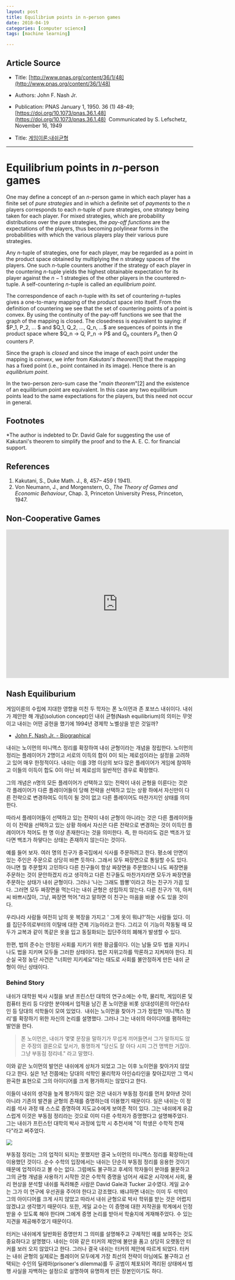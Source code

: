 ```yaml
---
layout: post
title: Equilibrium points in n-person games 
date: 2018-04-19
categories: [computer science]
tags: [machine learning]

---
```


## Article Source
* Title: [http://www.pnas.org/content/36/1/48](http://www.pnas.org/content/36/1/48)
* Authors: John F. Nash Jr.
* Publication: PNAS January 1, 1950. 36 (1) 48-49; [https://doi.org/10.1073/pnas.36.1.48](https://doi.org/10.1073/pnas.36.1.48)  Communicated by S. Lefschetz, November 16, 1949

* Title: [게임이론:내쉬균형](https://brunch.co.kr/@naeclee/2)

---


# Equilibrium points in *n*-person games

One may define a concept of an *n*-person game in which each player has a finite set of *pure strategies* and in which a definite set of *payments* to the *n* players corresponds to each *n*-tuple of pure strategies, one strategy being taken for each player. For mixed strategies, which are probability distributions over the pure strategies, the *pay-off functions* are the expectations of the players, thus becoming polylinear forms in the probabilities with which the various players play their various pure strategies.

Any *n*-tuple of strategies, one for each player, may be regarded as a point in the product space obtained by multiplying the n strategy spaces of the players. One such *n*-tuple counters another if the strategy of each player in the countering *n*-tuple yields the highest obtainable expectation for its player against the *n* − 1 strategies of the other players in the countered *n*-tuple. A self-countering *n*-tuple is called an *equilibrium point*.

The correspondence of each *n*-tuple with its set of countering *n*-tuples gives a one-to-many mapping of the product space into itself. From the definition of countering we see that the set of countering points of a point is convex. By using the continuity of the pay-off functions we see that the graph of the mapping is closed. The closedness is equivalent to saying: if \$P_1, P_2, … \$ and \$Q_1, Q_2, …, Q_n, …\$ are sequences of points in the product space where \$Q_n → Q, P_n → P\$ and $Q_n$ counters $P_n$ then *Q* counters *P*.

Since the graph is *closed* and since the image of each point under the mapping is *convex*, we infer from *Kakutani's theorem*[1] that the mapping has a fixed point (i.e., point contained in its image). Hence there is an *equilibrium point*.

In the two-person zero-sum case the "*main theorem*"[2] and the existence of an equilibrium point are equivalent. In this case any two equilibrium points lead to the same expectations for the players, but this need not occur in general.

## Footnotes

*The author is indebted to Dr. David Gale for suggesting the use of Kakutani's theorem to simplify the proof and to the A. E. C. for financial support.

## References

1. Kakutani, S., Duke Math. J., 8, 457– 459 ( 1941). 
2. Von Neumann, J., and Morgenstern, O., *The Theory of Games and Economic Behaviour*, Chap. 3, Princeton University Press, Princeton, 1947.

## Non-Cooperative Games

<iframe width="600" height="400" src="https://www.youtube.com/embed/XwhFq8WwTtA" frameborder="0" allow="autoplay; encrypted-media" allowfullscreen></iframe>

## Nash Equiliburium

게임이론의 수립에 지대한 영향을 미친 두 학자는 폰 노이먼과 존 포브스 내쉬이다. 내쉬가 제안한 해 개념(solution concept)인 내쉬 균형(Nash equilibrium)의 의미는 무엇이고 내쉬는 어떤 공헌을 했기에 1994년 경제학 노벨상을 받은 것일까?   

* [John F. Nash Jr. - Biographical](http://www.nobelprize.org/nobel_prizes/economic-sciences/laureates/1994/nash-bio.html)

내쉬는 노이먼의 미니맥스 정리를 확장하여 내쉬 균형이라는 개념을 정립한다. 노이먼의 정리는 플레이어가 2명이고 서로의 이득의 합이 0이 되는 제로섬이라는 설정을 고려하고 있어 매우 한정적이다. 내쉬는 이를 3명 이상의 보다 많은 플레이어가 게임에 참여하고 이들의 이득이 합도 0이 아닌 비 제로섬의 일반적인 경우로 확장했다. 
 
그의 개념은 n명의 모든 플레이어가 선택하고 있는 전략이 내쉬 균형을 이룬다는 것은 각 플레이어가 다른 플레이어들이 당해 전략을 선택하고 있는 상황 하에서 자신만이 다른 전략으로 변경하여도 이득이 될 것이 없고 다른 플레이어도 마찬가지인 상태를 의미한다. 
 
따라서 플레이어들이 선택하고 있는 전략이 내쉬 균형이 아니라는 것은 다른 플레이어들이 이 전략을 선택하고 있는 상황 하에서 자신은 다른 전략으로 변경하는 것이 이득인 플레이어가 적어도 한 명 이상 존재한다는 것을 의미한다. 즉, 한 마리라도 검은 백조가 있다면 백조가 하얗다는 상태는 존재하지 않는다는 것이다.  

예를 들어 보자. 여러 명의 친구가 중국집에서 식사를 주문하려고 한다. 평소에 안면이 있는 주인은 주문으로 상당히 바쁜 듯하다. 그래서 모두 짜장면으로 통일할 수도 있다. 아니면 뭘 주문할지 고민하다 다른 친구들이 항상 짜장면을 주문했으니 나도 짜장면을 주문하는 것이 문안하겠지 라고 생각하고 다른 친구들도 마찬가지라면 모두가 짜장면을 주문하는 상태가 내쉬 균형이다. 그러나 '나는 그래도 짬뽕'이라고 하는 친구가 가끔 있다. 그러면 모두 짜장면을 먹는다는 내쉬 균형은 성립하지 않는다. 다른 친구가 '야, 아저씨 바쁘시잖아, 그냥, 짜장면 먹어."라고 말하면 이 친구는 마음을 바꿀 수도 있을 것이다.  

우리나라 사람들 여전히 남의 옷 복장을 가지고 ' 그게 옷이 뭐냐?'하는 사람들 있다. 이를 집단주의로부터의 이탈에 대한 견제 기능이라고 한다. 그리고 이 기능이 작동될 때 모두가 교복과 같이 똑같은 옷을 입고 동질화되는 집단주의의 폐해가 발생할 수 있다. 
 

한편, 법의 준수는 안정된 사회를 지키기 위한 황금률이다. 이는 남들 모두 법을 지키니 나도 법을 지키며 모두들 그러한 상태이다. 법은 지위고하를 막론하고 지켜져야 한다. 최순실 국정 농단 사건은 "너희만 지키세요"라는 태도로 사회를 불안정하게 만든 내쉬 균형이 아닌 상태이다. 
 
### Behind Story

내쉬가 대학원 박사 시절을 보낸 프린스턴 대학의 연구소에는 수학, 물리학, 게임이론 및 컴퓨터 원리 등 다양한 분야에서 업적을 남긴 폰 노이먼을 비롯 상대성이론의 아인슈타인 등 당대의 석학들이 모여 있었다.  내쉬는 노이먼을 찾아가 그가 정립한 ‘미니맥스 정리'를 확장하기 위한 자신의 논리를 설명했다. 그러나 그는 내쉬의 아이디어를 폄하하는 발언을 한다. 

> 폰 노이먼은, 내쉬가 몇몇 문장을 말하기가 무섭게 끼어들면서 그가 말하지도 않은 주장의 결론으로 앞서가, 퉁명하게 "당신도 잘 아다 시피 그건 명백한 거잖아. 그냥 부동점 정리네." 라고 말했다.

이와 같은 노이먼의 발언은 내쉬에게 상처가 되었고 그는 이후 노이먼을 찾아가지 않았다고 한다. 실은 1년 전쯤에는 당대의 석학인 물리학자 아인슈타인을 찾아갔지만 그 역시 완곡한 표현으로 그의 아이디어를 크게 평가하지는 않았다고 한다.  

이들이 내쉬의 생각을 높게 평가하지 않은 것은 내쉬가 부동점 정리를 먼저 찾아낸 것이 아니라 기존의 발견을 균형의 존재를 증명하는데 이용했기 때문이다. 실은 내쉬는 이 정리를 석사 과정 때 스스로 증명하여 지도교수에게 보여준 적이 있다. 그는 내쉬에게 유감스럽게 이것은 부동점 정리라는 것으로 이미 다른 수학자가 증명했다고 설명해주었다. 그는 내쉬가 프린스턴 대학의 박사 과정에 입학 시 추천서에 "이 학생은 수학적 천재다"라고 써주었다. 

![](http://sungsoo.github.com/images/nash-letter.png)

부동점 정리는 그의 업적이 되지는 못했지만 결국 노이먼의 미니맥스 정리를 확장하는데 이용했던 것이다. 순수 수학의 입장에서는 내쉬는 단순히 부동점 정리를 응용한 것이기 때문에 업적이라고 볼 수는 없다. 그럼에도 불구하고 후세의 학자들이 분야를 물문하고 그의 균형 개념을 사용하기 시작한 것은 수학적 증명을 넘어서 새로운 시각에서 사회, 물리 현상을 분석할 내쉬를 독려해준 사람은 David Gale과 Tucker 교수였다. 게일 교수는 그가 이 연구에 우선권을 주어야 한다고 강조했다. 왜냐하면 내쉬는 이미 두 석학이 그의 아이디어를 크게 사지 않았고 따라서 내쉬 균형으로 박사 학위를 받는 것은 어렵지 않겠냐고 생각했기 때문이다. 또한, 게일 교수는 이 증명에 대한 저작권을 학계에서 인정받을 수 있도록 해야 한다며 그에게 증명 논리를 받아서 학술지에 게재해주었다. 수 있는 지견을 제공해주었기 때문이다. 


터커는 내쉬에게 일반화된 증명만치 그 의미를 설명해주고 구체적인 예를 보여주는 것도 중요하다고 설명했다. 내쉬는 이와 같은 터커의 제안에 불만을 품고 상당히 오랫동안 터커를 보러 오지 않았다고 한다. 그러나 결국 내쉬는 터커의 제안에 따르게 되었다. 터커는 내쉬 균형의 실제로는 플레이어 모두에게 가장 최선의 전략이 아님에도 불구하고 선택되는 수인의 딜레마(prisoner's dilemma)를 두 공범이 체포되어 격리된 상태에서 범행 사실을 자백하는 설정으로 설명하여 유명하게 만든 장본인이기도 하다.  

 
 